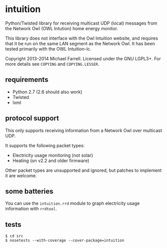 # intuition #

Python/Twisted library for receiving multicast UDP (local) messages from the Network Owl (OWL Intution) home energy monitor.

This library does not interface with the Owl Intuition website, and requires that it be run on the same LAN segment as the Network Owl.  It has been tested primarily with the OWL Intuition-lc.

Copyright 2013-2014 Michael Farrell.  Licensed under the GNU LGPL3+.  For more details see `COPYING` and `COPYING.LESSER`.

## requirements ##

- Python 2.7 (2.6 should also work)
- Twisted
- lxml

## protocol support ##

This only supports receiving information from a Network Owl over multicast UDP.

It supports the following packet types:

- Electricity usage monitoring (not solar)
- Heating (on v2.2 and older firmware)

Other packet types are unsupported and ignored, but patches to implement it are welcome.

## some batteries ##

You can use the `intuition.rrd` module to graph electricity usage information with `rrdtool`.

## tests ##

```
$ cd src
$ nosetests --with-coverage --cover-package=intuition
```